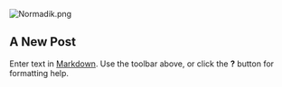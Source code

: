![Normadik.png]({{site.baseurl}}/img/proj/Normadik.png)
## A New Post

Enter text in [Markdown](http://daringfireball.net/projects/markdown/). Use the toolbar above, or click the **?** button for formatting help.
